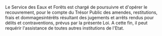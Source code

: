 Le Service des Eaux et Forêts est chargé de poursuivre
et d'opérer le recouvrement, pour le compte du Trésor Public des
amendes, restitutions, frais et dommagesintérêts résultant des
jugements et arrêts rendus pour délits et contraventions, prévus par la
présente Loi.
A cette fin, il peut requérir l'assistance de toutes autres
institutions de l'Etat.